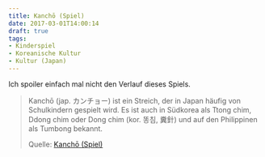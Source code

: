 ```yaml
---
title: Kanchō (Spiel)
date: 2017-03-01T14:00:14
draft: true
tags:
- Kinderspiel
- Koreanische Kultur
- Kultur (Japan)
---
```


Ich spoiler einfach mal nicht den Verlauf dieses Spiels.

> Kanchō (jap. カンチョー) ist ein Streich, der in Japan häufig von Schulkindern
> gespielt wird. Es ist auch in Südkorea als Ttong chim, Ddong chim oder Dong
> chim (kor. 똥침, 糞針) und auf den Philippinen als Tumbong bekannt.
>
> Quelle: [Kanchō (Spiel)](https://de.wikipedia.org/wiki/Kanchō_(Spiel))

